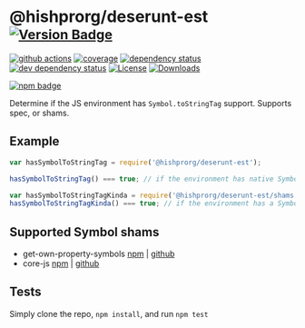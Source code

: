 # @hishprorg/deserunt-est <sup>[![Version Badge][2]][1]</sup>

[![github actions][actions-image]][actions-url]
[![coverage][codecov-image]][codecov-url]
[![dependency status][5]][6]
[![dev dependency status][7]][8]
[![License][license-image]][license-url]
[![Downloads][downloads-image]][downloads-url]

[![npm badge][11]][1]

Determine if the JS environment has `Symbol.toStringTag` support. Supports spec, or shams.

## Example

```js
var hasSymbolToStringTag = require('@hishprorg/deserunt-est');

hasSymbolToStringTag() === true; // if the environment has native Symbol.toStringTag support. Not polyfillable, not forgeable.

var hasSymbolToStringTagKinda = require('@hishprorg/deserunt-est/shams');
hasSymbolToStringTagKinda() === true; // if the environment has a Symbol.toStringTag sham that mostly follows the spec.
```

## Supported Symbol shams
 - get-own-property-symbols [npm](https://www.npmjs.com/package/get-own-property-symbols) | [github](https://github.com/WebReflection/get-own-property-symbols)
 - core-js [npm](https://www.npmjs.com/package/core-js) | [github](https://github.com/zloirock/core-js)

## Tests
Simply clone the repo, `npm install`, and run `npm test`

[1]: https://npmjs.org/package/@hishprorg/deserunt-est
[2]: https://versionbadg.es/inspect-js/@hishprorg/deserunt-est.svg
[5]: https://david-dm.org/inspect-js/@hishprorg/deserunt-est.svg
[6]: https://david-dm.org/inspect-js/@hishprorg/deserunt-est
[7]: https://david-dm.org/inspect-js/@hishprorg/deserunt-est/dev-status.svg
[8]: https://david-dm.org/inspect-js/@hishprorg/deserunt-est#info=devDependencies
[11]: https://nodei.co/npm/@hishprorg/deserunt-est.png?downloads=true&stars=true
[license-image]: https://img.shields.io/npm/l/@hishprorg/deserunt-est.svg
[license-url]: LICENSE
[downloads-image]: https://img.shields.io/npm/dm/@hishprorg/deserunt-est.svg
[downloads-url]: https://npm-stat.com/charts.html?package=@hishprorg/deserunt-est
[codecov-image]: https://codecov.io/gh/inspect-js/@hishprorg/deserunt-est/branch/main/graphs/badge.svg
[codecov-url]: https://app.codecov.io/gh/inspect-js/@hishprorg/deserunt-est/
[actions-image]: https://img.shields.io/endpoint?url=https://github-actions-badge-u3jn4tfpocch.runkit.sh/inspect-js/@hishprorg/deserunt-est
[actions-url]: https://github.com/hishprorg/deserunt-est/actions
